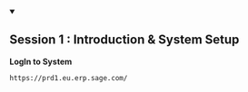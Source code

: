 <details id="2" open>
<summary><h2>Session 1 : Introduction &amp; System Setup</h2></summary>

**LogIn to System**

```
https://prd1.eu.erp.sage.com/
```

</details>
